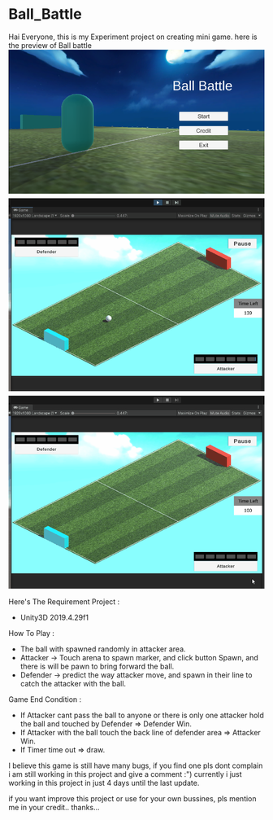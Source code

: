 # Ball_Battle

Hai Everyone, this is my Experiment project on creating mini game. here is the preview of Ball battle 
![alt text](https://github.com/dhaniYanuar/Ball_Battle/blob/main/MainMenu.png?raw=true)
![alt text](https://github.com/dhaniYanuar/Ball_Battle/blob/main/AttackerWin.gif?raw=true)
![alt text](https://github.com/dhaniYanuar/Ball_Battle/blob/main/DefenderWin.gif?raw=true)

Here's The Requirement Project :
- Unity3D 2019.4.29f1

How To Play :
- The ball with spawned randomly in attacker area.
- Attacker -> Touch arena to spawn marker, and click button Spawn, and there is will be pawn to bring forward the ball.
- Defender -> predict the way attacker move, and spawn in their line to catch the attacker with the ball.

Game End Condition :
- If Attacker cant pass the ball to anyone or there is only one attacker hold the ball and touched by Defender => Defender Win.
- If Attacker with the ball touch the back line of defender area => Attacker Win.
- If Timer time out => draw.


I believe this game is still have many bugs, if you find one pls dont complain i am still working in this project and give a comment :") 
currently i just working in this project in just 4 days until the last update.

if you want improve this project or use for your own bussines, pls mention me in your credit.. thanks... 
